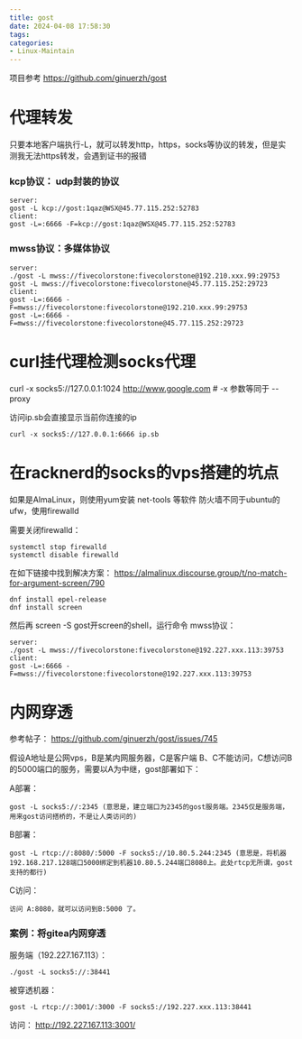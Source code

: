 ```yaml
---
title: gost
date: 2024-04-08 17:58:30
tags:
categories:
- Linux-Maintain
---
```


项目参考
https://github.com/ginuerzh/gost

# 代理转发

只要本地客户端执行-L，就可以转发http，https，socks等协议的转发，但是实测我无法https转发，会遇到证书的报错
	
### kcp协议： udp封装的协议

    server:
    gost -L kcp://gost:1qaz@WSX@45.77.115.252:52783
    client:
    gost -L=:6666 -F=kcp://gost:1qaz@WSX@45.77.115.252:52783


### mwss协议：多媒体协议

    server:
    ./gost -L mwss://fivecolorstone:fivecolorstone@192.210.xxx.99:29753
    gost -L mwss://fivecolorstone:fivecolorstone@45.77.115.252:29723
    client:
    gost -L=:6666 -F=mwss://fivecolorstone:fivecolorstone@192.210.xxx.99:29753
    gost -L=:6666 -F=mwss://fivecolorstone:fivecolorstone@45.77.115.252:29723


# curl挂代理检测socks代理

curl -x socks5://127.0.0.1:1024 http://www.google.com # -x 参数等同于 --proxy

访问ip.sb会直接显示当前你连接的ip

    curl -x socks5://127.0.0.1:6666 ip.sb


# 在racknerd的socks的vps搭建的坑点

如果是AlmaLinux，则使用yum安装 net-tools 等软件
防火墙不同于ubuntu的ufw，使用firewalld

需要关闭firewalld：

    systemctl stop firewalld
    systemctl disable firewalld

在如下链接中找到解决方案：
https://almalinux.discourse.group/t/no-match-for-argument-screen/790
    
    dnf install epel-release
    dnf install screen

然后再 screen -S gost开screen的shell，运行命令
mwss协议：

    server:
    ./gost -L mwss://fivecolorstone:fivecolorstone@192.227.xxx.113:39753
    client:
    gost -L=:6666 -F=mwss://fivecolorstone:fivecolorstone@192.227.xxx.113:39753

# 内网穿透

参考帖子：
https://github.com/ginuerzh/gost/issues/745

假设A地址是公网vps，B是某内网服务器，C是客户端
B、C不能访问，C想访问B的5000端口的服务，需要以A为中继，gost部署如下：

A部署：
    
    gost -L socks5://:2345 (意思是，建立端口为2345的gost服务端。2345仅是服务端，用来gost访问搭桥的，不是让人类访问的)

B部署：

    gost -L rtcp://:8080/:5000 -F socks5://10.80.5.244:2345 (意思是，将机器192.168.217.128端口5000绑定到机器10.80.5.244端口8080上。此处rtcp无所谓，gost支持的都行)

C访问：

    访问 A:8080，就可以访问到B:5000 了。


### 案例：将gitea内网穿透

服务端（192.227.167.113）：

    ./gost -L socks5://:38441

被穿透机器：

    gost -L rtcp://:3001/:3000 -F socks5://192.227.xxx.113:38441

访问：
http://192.227.167.113:3001/


